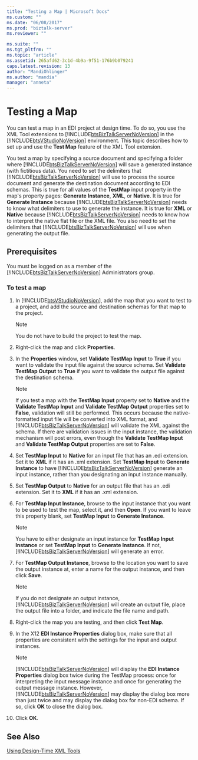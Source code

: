 ```yaml
---
title: "Testing a Map | Microsoft Docs"
ms.custom: ""
ms.date: "06/08/2017"
ms.prod: "biztalk-server"
ms.reviewer: ""

ms.suite: ""
ms.tgt_pltfrm: ""
ms.topic: "article"
ms.assetid: 265afd62-3c1d-4b9a-9f51-176b9b079241
caps.latest.revision: 13
author: "MandiOhlinger"
ms.author: "mandia"
manager: "anneta"
---
```

# Testing a Map
You can test a map in an EDI project at design time. To do so, you use the XML Tool extensions to [!INCLUDE[btsBizTalkServerNoVersion](../includes/btsbiztalkservernoversion-md.md)] in the [!INCLUDE[btsVStudioNoVersion](../includes/btsvstudionoversion-md.md)] environment. This topic describes how to set up and use the **Test Map** feature of the XML Tool extension.  
  
 You test a map by specifying a source document and specifying a folder where [!INCLUDE[btsBizTalkServerNoVersion](../includes/btsbiztalkservernoversion-md.md)] will save a generated instance (with fictitious data). You need to set the delimiters that [!INCLUDE[btsBizTalkServerNoVersion](../includes/btsbiztalkservernoversion-md.md)] will use to process the source document and generate the destination document according to EDI schemas. This is true for all values of the **TestMap** input property in the map's property pages: **Generate Instance**, **XML**, or **Native**. It is true for **Generate Instance** because [!INCLUDE[btsBizTalkServerNoVersion](../includes/btsbiztalkservernoversion-md.md)] needs to know what delimiters to use to generate the instance. It is true for **XML** or **Native** because [!INCLUDE[btsBizTalkServerNoVersion](../includes/btsbiztalkservernoversion-md.md)] needs to know how to interpret the native flat file or the XML file. You also need to set the delimiters that [!INCLUDE[btsBizTalkServerNoVersion](../includes/btsbiztalkservernoversion-md.md)] will use when generating the output file.  
  
## Prerequisites  
 You must be logged on as a member of the [!INCLUDE[btsBizTalkServerNoVersion](../includes/btsbiztalkservernoversion-md.md)] Administrators group.  
  
### To test a map  
  
1. In [!INCLUDE[btsVStudioNoVersion](../includes/btsvstudionoversion-md.md)], add the map that you want to test to a project, and add the source and destination schemas for that map to the project.  
  
   > [!NOTE]
   >  You do not have to build the project to test the map.  
  
2. Right-click the map and click **Properties**.  
  
3. In the **Properties** window, set **Validate TestMap Input** to **True** if you want to validate the input file against the source schema. Set **Validate TestMap Output** to **True** if you want to validate the output file against the destination schema.  
  
   > [!NOTE]
   >  If you test a map with the **TestMap Input** property set to **Native** and the **Validate TestMap Input** and **Validate TestMap Output** properties set to **False**, validation will still be performed. This occurs because the native-formatted input file will be converted into XML format, and [!INCLUDE[btsBizTalkServerNoVersion](../includes/btsbiztalkservernoversion-md.md)] will validate the XML against the schema. If there are validation issues in the input instance, the validation mechanism will post errors, even though the **Validate TestMap Input** and **Validate TestMap Output** properties are set to **False**.  
  
4. Set **TestMap Input** to **Native** for an input file that has an .edi extension. Set it to **XML** if it has an .xml extension. Set **TestMap Input** to **Generate Instance** to have [!INCLUDE[btsBizTalkServerNoVersion](../includes/btsbiztalkservernoversion-md.md)] generate an input instance, rather than you designating an input instance manually.  
  
5. Set **TestMap Output** to **Native** for an output file that has an .edi extension. Set it to **XML** if it has an .xml extension.  
  
6. For **TestMap Input Instance**, browse to the input instance that you want to be used to test the map, select it, and then **Open**. If you want to leave this property blank, set **TestMap Input** to **Generate Instance**.  
  
   > [!NOTE]
   >  You have to either designate an input instance for **TestMap Input Instance** or set **TestMap Input** to **Generate Instance**. If not, [!INCLUDE[btsBizTalkServerNoVersion](../includes/btsbiztalkservernoversion-md.md)] will generate an error.  
  
7. For **TestMap Output Instance**, browse to the location you want to save the output instance at, enter a name for the output instance, and then click **Save**.  
  
   > [!NOTE]
   >  If you do not designate an output instance, [!INCLUDE[btsBizTalkServerNoVersion](../includes/btsbiztalkservernoversion-md.md)] will create an output file, place the output file into a folder, and indicate the file name and path.  
  
8. Right-click the map you are testing, and then click **Test Map**.  
  
9. In the X12 **EDI Instance Properties** dialog box, make sure that all properties are consistent with the settings for the input and output instances.  
  
   > [!NOTE]
   >  [!INCLUDE[btsBizTalkServerNoVersion](../includes/btsbiztalkservernoversion-md.md)] will display the **EDI Instance Properties** dialog box twice during the TestMap process: once for interpreting the input message instance and once for generating the output message instance. However, [!INCLUDE[btsBizTalkServerNoVersion](../includes/btsbiztalkservernoversion-md.md)] may display the dialog box more than just twice and may display the dialog box for non-EDI schema. If so, click **OK** to close the dialog box.  
  
10. Click **OK**.  
  
## See Also  
 [Using Design-Time XML Tools](../core/using-design-time-xml-tools.md)